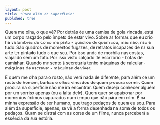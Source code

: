 ```yaml
---
layout: post
title: "Para além da superfície"
publshed: true
---
```


Quem me olha, o que vê? 
Por detrás de uma camisa de gola vincada, está um corpo rasgado pelo ímpeto de estar vivo.
Sobre as formas que eu crio há vislumbres de como me pinto - quadros de quem sou, mas não, não é tudo. São quadros de momentos fugazes, de retratos incapazes de na sua arte ter pintado tudo o que sou.
Por isso ando de mochila nas costas, viajando sem um fato. Por isso visto calçado de escritório - botas de caminhar.
Quando me sento à secretária tenho máquinas de calcular - máquinas de escrever - máquinas de viver.

E quem me olha para o rosto, não verá nada de diferente, para além de um rosto de homem, barbas e olhos vincados de quem procura dormir.
Quem procura na superfície não me irá encontrar. Quem deseja conhecer alguém por um sorriso apenas (ou a falta dele). Quem quer se apaixonar por momentos ínfimos capturados num tempo que não pára em mim.
É na minha expressão de ser humano, que trago pedaços de quem eu sou.
Para além da superfície, apenas, se vê a forma desenhada na soma de todos os pedaços.
Quem se distrai com as cores de um filme, nunca perceberá a essência da sua estória.
